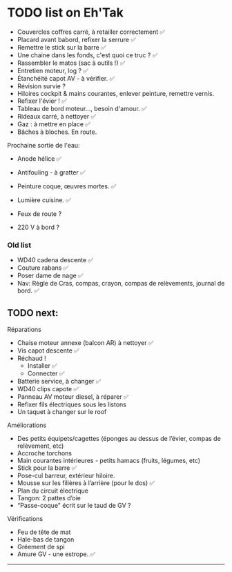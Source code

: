 # TODO list on Eh'Tak
- Couvercles coffres carré, à retailler correctement ✅
- Placard avant babord, refixer la serrure ✅
- Remettre le stick sur la barre ✅
- Une chaine dans les fonds, c'est quoi ce truc ? ✅
- Rassembler le matos (sac à outils !) ✅
- Entretien moteur, log ? ✅
- Étanchéité capot AV - à vérifier. ✅
- Révision survie ?
- Hiloires cockpit & mains courantes, enlever peinture, remettre vernis.
- Refixer l'évier ! ✅
- Tableau de bord moteur..., besoin d'amour. ✅
- Rideaux carré, à nettoyer ✅
- Gaz : à mettre en place ✅
- Bâches à bloches. En route.

Prochaine sortie de l'eau:
- Anode hélice ✅
- Antifouling - à gratter ✅
- Peinture coque, œuvres mortes. ✅

- Lumière cuisine. ✅
- Feux de route ?
- 220 V à bord ?

### Old list

- WD40 cadena descente ✅
- Couture rabans ✅
- Poser dame de nage ✅
- Nav: Règle de Cras, compas, crayon, compas de relèvements, journal de bord. ✅



## TODO next:
Réparations
- Chaise moteur annexe (balcon AR) à nettoyer ✅
- Vis capot descente ✅
- Réchaud !
    - Installer ✅
    - Connecter ✅
- Batterie service, à changer ✅
- WD40 clips capote ✅
- Panneau AV moteur diesel, à réparer ✅
- Refixer fils électriques sous les listons
- Un taquet à changer sur le roof

Améliorations
- Des petits équipets/cagettes (éponges au dessus de l’évier, compas de relèvement, etc)
- Accroche torchons
- Main courantes intérieures - petits hamacs (fruits, légumes, etc)
- Stick pour la barre ✅
- Pose-cul barreur, extérieur hiloire.
- Mousse sur les filières à l’arrière (pour le dos) ✅
- Plan du circuit électrique
- Tangon: 2 pattes d’oie
- “Passe-coque" écrit sur le taud de GV ?

Vérifications
- Feu de tête de mat
- Hale-bas de tangon
- Gréement de spi
- Amure GV - une estrope. ✅

---
